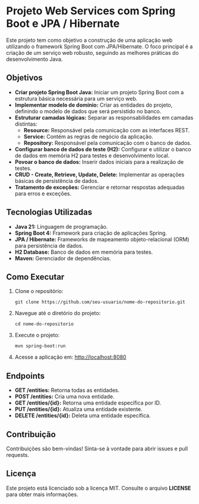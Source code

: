 <!DOCTYPE html>
<html lang="pt-BR">
<head>
    <meta charset="UTF-8">
    <meta name="viewport" content="width=device-width, initial-scale=1.0">
    <title>Projeto Web Services com Spring Boot e JPA / Hibernate</title>
</head>
<body>

<h1>Projeto Web Services com Spring Boot e JPA / Hibernate</h1>

<p>Este projeto tem como objetivo a construção de uma aplicação web utilizando o framework Spring Boot com JPA/Hibernate. O foco principal é a criação de um serviço web robusto, seguindo as melhores práticas do desenvolvimento Java.</p>

<h2>Objetivos</h2>
<ul>
    <li><strong>Criar projeto Spring Boot Java:</strong> Iniciar um projeto Spring Boot com a estrutura básica necessária para um serviço web.</li>
    <li><strong>Implementar modelo de domínio:</strong> Criar as entidades do projeto, definindo o modelo de dados que será persistido no banco.</li>
    <li><strong>Estruturar camadas lógicas:</strong> Separar as responsabilidades em camadas distintas:
        <ul>
            <li><strong>Resource:</strong> Responsável pela comunicação com as interfaces REST.</li>
            <li><strong>Service:</strong> Contém as regras de negócio da aplicação.</li>
            <li><strong>Repository:</strong> Responsável pela comunicação com o banco de dados.</li>
        </ul>
    </li>
    <li><strong>Configurar banco de dados de teste (H2):</strong> Configurar e utilizar o banco de dados em memória H2 para testes e desenvolvimento local.</li>
    <li><strong>Povoar o banco de dados:</strong> Inserir dados iniciais para a realização de testes.</li>
    <li><strong>CRUD - Create, Retrieve, Update, Delete:</strong> Implementar as operações básicas de persistência de dados.</li>
    <li><strong>Tratamento de exceções:</strong> Gerenciar e retornar respostas adequadas para erros e exceções.</li>
</ul>

<h2>Tecnologias Utilizadas</h2>
<ul>
    <li><strong>Java 21:</strong> Linguagem de programação.</li>
    <li><strong>Spring Boot 4:</strong> Framework para criação de aplicações Spring.</li>
    <li><strong>JPA / Hibernate:</strong> Frameworks de mapeamento objeto-relacional (ORM) para persistência de dados.</li>
    <li><strong>H2 Database:</strong> Banco de dados em memória para testes.</li>
    <li><strong>Maven:</strong> Gerenciador de dependências.</li>
</ul>

<h2>Como Executar</h2>
<ol>
    <li>Clone o repositório:
        <pre><code>git clone https://github.com/seu-usuario/nome-do-repositorio.git</code></pre>
    </li>
    <li>Navegue até o diretório do projeto:
        <pre><code>cd nome-do-repositorio</code></pre>
    </li>
    <li>Execute o projeto:
        <pre><code>mvn spring-boot:run</code></pre>
    </li>
    <li>Acesse a aplicação em: <a href="http://localhost:8080" target="_blank">http://localhost:8080</a></li>
</ol>

<h2>Endpoints</h2>
<ul>
    <li><strong>GET /entities:</strong> Retorna todas as entidades.</li>
    <li><strong>POST /entities:</strong> Cria uma nova entidade.</li>
    <li><strong>GET /entities/{id}:</strong> Retorna uma entidade específica por ID.</li>
    <li><strong>PUT /entities/{id}:</strong> Atualiza uma entidade existente.</li>
    <li><strong>DELETE /entities/{id}:</strong> Deleta uma entidade específica.</li>
</ul>

<h2>Contribuição</h2>
<p>Contribuições são bem-vindas! Sinta-se à vontade para abrir issues e pull requests.</p>

<h2>Licença</h2>
<p>Este projeto está licenciado sob a licença MIT. Consulte o arquivo <strong>LICENSE</strong> para obter mais informações.</p>

</body>
</html>
